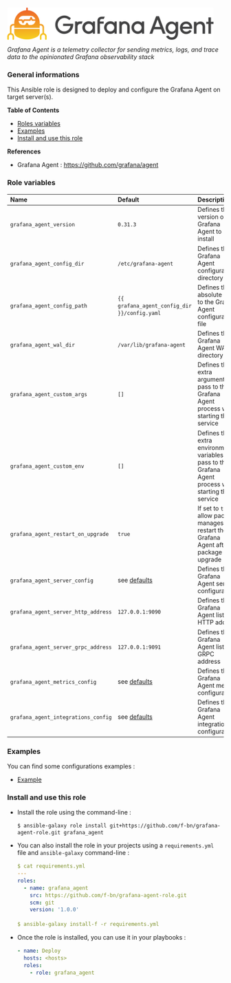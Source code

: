 <p><img src="https://raw.githubusercontent.com/grafana/agent/main/docs/sources/assets/logo_and_name.png" alt="gagent-logo" title="gagent" align="top" height=75 /></p>

*Grafana Agent is a telemetry collector for sending metrics, logs, and trace data to the opinionated Grafana observability stack*

### General informations

This Ansible role is designed to deploy and configure the Grafana Agent on target server(s).

**Table of Contents**

  - [Roles variables](#role-variables)
  - [Examples](#examples)
  - [Install and use this role](#install-and-use-this-role)

**References**

  - Grafana Agent : https://github.com/grafana/agent

### Role variables

| Name                              | Default                      | Description                                                      |
| :-------------------------------- | :--------------------------- | :--------------------------------------------------------------- |
| `grafana_agent_version`           | `0.31.3`                     | Defines the version of Grafana Agent to install                  |
| `grafana_agent_config_dir`        | `/etc/grafana-agent`         | Defines the Grafana Agent configuration directory                |
| `grafana_agent_config_path`       | `{{ grafana_agent_config_dir }}/config.yaml`| Defines the absolute path to the Grafana Agent configuration file |
| `grafana_agent_wal_dir`           | `/var/lib/grafana-agent`     | Defines the Grafana Agent WAL directory                          |
| `grafana_agent_custom_args`       | `[]`                         | Defines the extra arguments to pass to the Grafana Agent process when starting the service |
| `grafana_agent_custom_env`        | `[]`                         | Defines the extra environment variables to pass to the Grafana Agent process when starting the service |
| `grafana_agent_restart_on_upgrade`| `true`                       | If set to `true`, allow package manages to restart the Grafana Agent after a package upgrade |
| `grafana_agent_server_config`     | see [defaults](defaults/main.yml)| Defines the Grafana Agent server configuration               |
| `grafana_agent_server_http_address`| `127.0.0.1:9090`            | Defines the Grafana Agent listen HTTP address                    |
| `grafana_agent_server_grpc_address`| `127.0.0.1:9091`            | Defines the Grafana Agent listen GRPC address                    |
| `grafana_agent_metrics_config`     | see [defaults](defaults/main.yml)| Defines the Grafana Agent metrics configuration             |
| `grafana_agent_integrations_config`| see [defaults](defaults/main.yml)| Defines the Grafana Agent integrations configurations       |

### Examples

You can find some configurations examples :

  - [Example](docs/examples.md)

### Install and use this role

* Install the role using the command-line :

  ```shell
  $ ansible-galaxy role install git+https://github.com/f-bn/grafana-agent-role.git grafana_agent
  ```

* You can also install the role in your projects using a `requirements.yml` file and `ansible-galaxy` command-line :

  ```YAML
  $ cat requirements.yml
  ---
  roles:
    - name: grafana_agent
      src: https://github.com/f-bn/grafana-agent-role.git
      scm: git
      version: '1.0.0'

  $ ansible-galaxy install-f -r requirements.yml
  ```

* Once the role is installed, you can use it in your playbooks :

  ```yaml
  - name: Deploy
    hosts: <hosts>
    roles:
      - role: grafana_agent
  ```

